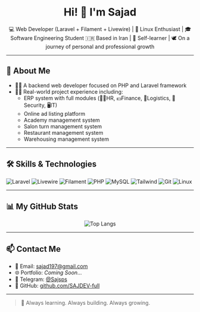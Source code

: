 <h1 align="center">Hi! 👋 I'm Sajad</h1>

<p align="center">
💻 Web Developer (Laravel + Filament + Livewire) | 🐧 Linux Enthusiast | 🎓 Software Engineering Student  
🇮🇷 Based in Iran | 🧠 Self-learner | 🕊️ On a journey of personal and professional growth
</p>

---

## 🧠 About Me

- 👨‍💻 A backend web developer focused on PHP and Laravel framework  
- 👷‍♂️ Real-world project experience including:
  - ERP system with full modules (🧑‍💼HR, 💵Finance, 🚚Logistics, 🔐Security, 🖥️IT)
  - Online ad listing platform
  - Academy management system
  - Salon turn  management system
  - Restaurant  management system
  - Warehousing  management system
---

## 🛠️ Skills & Technologies

![Laravel](https://img.shields.io/badge/Laravel-red?style=for-the-badge&logo=laravel)
![Livewire](https://img.shields.io/badge/Livewire-blue?style=for-the-badge)
![Filament](https://img.shields.io/badge/Filament-purple?style=for-the-badge)
![PHP](https://img.shields.io/badge/PHP-777BB4?style=for-the-badge&logo=php)
![MySQL](https://img.shields.io/badge/MySQL-005F87?style=for-the-badge&logo=mysql)
![Tailwind](https://img.shields.io/badge/Tailwind_CSS-38B2AC?style=for-the-badge&logo=tailwind-css)
![Git](https://img.shields.io/badge/Git-F05032?style=for-the-badge&logo=git)
![Linux](https://img.shields.io/badge/Linux-FCC624?style=for-the-badge&logo=linux)

---



## 📊 My GitHub Stats

<p align="center">
 
  <img src="https://github-readme-stats.vercel.app/api/top-langs/?username=SAJDEV-s&layout=compact&theme=radical" alt="Top Langs" />
</p>

---

## 📫 Contact Me

- 📧 Email: sajad197@gmail.com  
- 🌐 Portfolio: _Coming Soon..._  
- 💬 Telegram: [@‪Sajsps‬](https://t.me/Sajsps)  
- 📍 GitHub: [github.com/SAJDEV-full](https://github.com/SAJDEV-full)

---

> 🌱 Always learning. Always building. Always growing.
